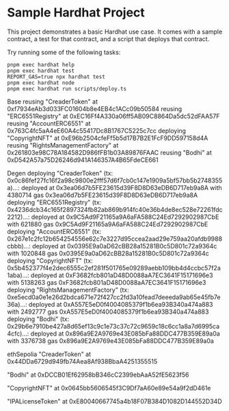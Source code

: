 # Sample Hardhat Project

This project demonstrates a basic Hardhat use case. It comes with a sample contract, a test for that contract, and a script that deploys that contract.

Try running some of the following tasks:

```shell
pnpm exec hardhat help
pnpm exec hardhat test
REPORT_GAS=true npx hardhat test
pnpm exec hardhat node
pnpm exec hardhat run scripts/deploy.ts
```

Base
reusing "CreaderToken" at
0xf7934eAb3d033FC01604b8e4EB4c1ACc09b50584
reusing "ERC6551Registry" at
0xEC16Ff4A330a06ff5AB09C8864Da5dc52dFAA57F
reusing "AccountERC6551" at
0x763C4fc5aA4eE60A4c55417Dc8B1767C5225c7cc
deploying "CopyrightNFT" at 0xE96b2504cfeFf5b5d17B7B2E1FcF9DD597158d4A
reusing "RightsManagementFactory" at 0x261803e98C78A184582D986fFB1b03A89876FAAC
reusing "Bodhi" at 0xD542A57a75D26246d941A146357A4B65FdeCE661

Degen
deploying "CreaderToken" (tx: 0x0c86fef27fc16f2a98c9800e2fff57d6f7cb0c147e1909a5bf57bb5b2748355a)...: deployed at 0x3ea06d7b5FE23615d39F8D8D63eDB6D717eb9a8A with 4380714 gas
0x3ea06d7b5FE23615d39F8D8D63eDB6D717eb9a8A
deploying "ERC6551Registry" (tx: 0x4236dcb34c165f2897324fb82ab869b914fc40e36b4de8ec528e72261fdc2212)...: deployed at 0x9C5Ad9F21165a9A6aFA588C24Ed7292902987CbE with 621880 gas
0x9C5Ad9F21165a9A6aFA588C24Ed7292902987CbE
deploying "AccountERC6551" (tx: 0x267e1c2fc12b654254556e62c7e3227d95ccea2aad29e759aa20afdb9988cbbb)...: deployed at 0x0395E9a0aD62cBB28a15281B0c5D801c72a9364c with 1020848 gas
0x0395E9a0aD62cBB28a15281B0c5D801c72a9364c
deploying "CopyrightNFT" (tx: 0x5b452377f4e2dec6555c2ef281f501765e09289aebb109bb4d4ccbc57f2a1aba)...: deployed at 0xF3682fcb801aD48D0088aA7EC3641F15171696e3 with 5138263 gas
0xF3682fcb801aD48D0088aA7EC3641F15171696e3
deploying "RightsManagementFactory" (tx: 0xe5ecd0a0e1e26d2bdca671e72f427cc2fd3a10fead7deeeda9ab65e45fb7e36a)...: deployed at 0xA557E5eD0f4004085379f1b6ea93B340a474a883 with 2492777 gas
0xA557E5eD0f4004085379f1b6ea93B340a474a883
deploying "Bodhi" (tx: 0x29b6e7910be427a8d65ef13c9c1e73c37c72c9659c18c6cc1a8a7d6995ca4cfc)...: deployed at 0x896a9E2A9769e43E085bFa88DDC477B359E89a0a with 3376738 gas
0x896a9E2A9769e43E085bFa88DDC477B359E89a0a

ethSepolia
"CreaderToken" at 0x44DDa6729d949fb74Aea8Af938BbaA4251355515

"Bodhi" at
0xDCCB01Ef62958bB346cC2399ebAaA52fE5623f56

"CopyrightNFT" at
0x0645bb5606545f3C9Df7aA60e89e54a9f2dD461e

"IPALicenseToken" at
0xE80040667745a4b18F07B384D1082D144552D34D
